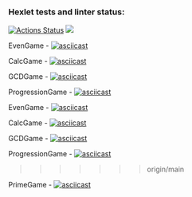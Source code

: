 ### Hexlet tests and linter status:
[![Actions Status](https://github.com/elgerony/java-project-61/workflows/hexlet-check/badge.svg)](https://github.com/elgerony/java-project-61/actions)
<a href="https://codeclimate.com/github/elgerony/java-project-61/maintainability"><img src="https://api.codeclimate.com/v1/badges/652e7d63ed7e2613c8c4/maintainability" /></a>

EvenGame -   [![asciicast](https://asciinema.org/a/5EJOwEf6eNIKLByp8hqMpPDNS.svg)](https://asciinema.org/a/5EJOwEf6eNIKLByp8hqMpPDNS)
								
CalcGame -   [![asciicast](https://asciinema.org/a/5x7JOJYpPAG8JX38l4JUKot6Q.svg)](https://asciinema.org/a/5x7JOJYpPAG8JX38l4JUKot6Q)
								
GCDGame -  [![asciicast](https://asciinema.org/a/bugJnnrlC07qOeCbEbNiaFhaQ.svg)](https://asciinema.org/a/bugJnnrlC07qOeCbEbNiaFhaQ)      							

ProgressionGame - [![asciicast](https://asciinema.org/a/uMvegz0kUegkBOXfJwVBOMIVr.svg)](https://asciinema.org/a/uMvegz0kUegkBOXfJwVBOMIVr)

EvenGame - [![asciicast](https://asciinema.org/a/5EJOwEf6eNIKLByp8hqMpPDNS.svg)](https://asciinema.org/a/5EJOwEf6eNIKLByp8hqMpPDNS)
								
CalcGame -   [![asciicast](https://asciinema.org/a/5x7JOJYpPAG8JX38l4JUKot6Q.svg)](https://asciinema.org/a/5x7JOJYpPAG8JX38l4JUKot6Q)
								
GCDGame -  [![asciicast](https://asciinema.org/a/bugJnnrlC07qOeCbEbNiaFhaQ.svg)](https://asciinema.org/a/bugJnnrlC07qOeCbEbNiaFhaQ)

ProgressionGame - [![asciicast](https://asciinema.org/a/uMvegz0kUegkBOXfJwVBOMIVr.svg)](https://asciinema.org/a/uMvegz0kUegkBOXfJwVBOMIVr)  
>>>>>>> origin/main

PrimeGame - [![asciicast](https://asciinema.org/a/heN68PKoLbcrXuy5EADSUdJbQ.svg)](https://asciinema.org/a/heN68PKoLbcrXuy5EADSUdJbQ)

